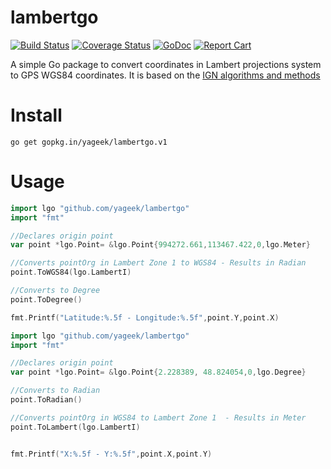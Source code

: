 # lambertgo

[![Build Status](https://travis-ci.org/yageek/lambertgo.svg?branch=master)](https://travis-ci.org/yageek/lambertgo)
[![Coverage Status](https://coveralls.io/repos/github/yageek/lambertgo/badge.svg?branch=master)](https://coveralls.io/github/yageek/lambertgo?branch=master)
[![GoDoc](https://godoc.org/github.com/yageek/lambertgo?status.png)](https://godoc.org/github.com/yageek/lambertgo) 
[![Report Cart](http://goreportcard.com/badge/yageek/lambertgo)](http://goreportcard.com/report/yageek/lambertgo)

A simple Go package to convert coordinates in Lambert projections system to GPS WGS84 coordinates. It is based on the [IGN algorithms and methods](http://geodesie.ign.fr/contenu/fichiers/documentation/algorithmes/notice/NTG_71.pdf)

# Install

```
go get gopkg.in/yageek/lambertgo.v1
```

# Usage

```go
import lgo "github.com/yageek/lambertgo"
import "fmt"

//Declares origin point
var point *lgo.Point= &lgo.Point{994272.661,113467.422,0,lgo.Meter}

//Converts pointOrg in Lambert Zone 1 to WGS84 - Results in Radian
point.ToWGS84(lgo.LambertI)

//Converts to Degree
point.ToDegree()

fmt.Printf("Latitude:%.5f - Longitude:%.5f",point.Y,point.X)
```

```go
import lgo "github.com/yageek/lambertgo"
import "fmt"

//Declares origin point
var point *lgo.Point= &lgo.Point{2.228389, 48.824054,0,lgo.Degree}

//Converts to Radian
point.ToRadian()

//Converts pointOrg in WGS84 to Lambert Zone 1  - Results in Meter
point.ToLambert(lgo.LambertI)


fmt.Printf("X:%.5f - Y:%.5f",point.X,point.Y)
```
